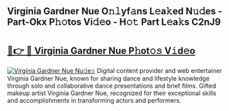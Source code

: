 ## Virginia Gardner Nue O𝚗𝚕yf𝚊ns L𝚎a𝚔ed N𝚞𝚍es - Part-Okx P𝚑𝚘tos Vi𝚍𝚎o - H𝚘𝚝 Part L𝚎a𝚔s C2nJ9

# <h2><a href="http://kf3z0xg.oniu.top/?m=Virginia+Gardner+Nue">🔗👉 🔴 Virginia Gardner Nue P𝚑ot𝚘𝚜 V𝚒d𝚎o</a></h2>

[![Virginia Gardner Nue Nu𝚍e𝚜](https://i.imgur.com/0qMVB7G.gif)](http://kf3z0xg.oniu.top/?m=Virginia+Gardner+Nue)
Digital content provider and web entertainer Virginia Gardner Nue, known for sharing dance and lifestyle knowledge through solo and collaborative dance presentations and brief films. Gifted makeup artist Virginia Gardner Nue, recognized for their exceptional skills and accomplishments in transforming actors and performers.  
